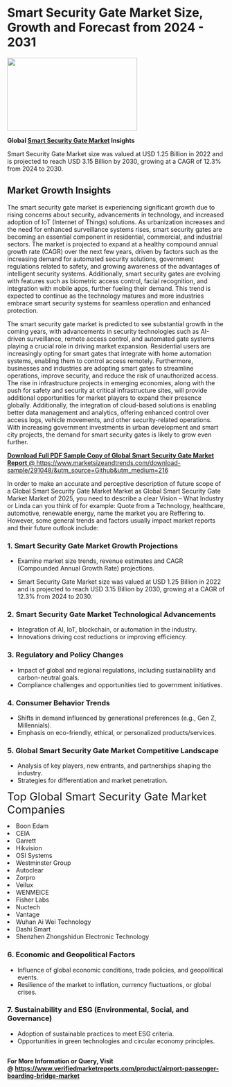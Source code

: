 <H1>Smart Security Gate Market Size, Growth and Forecast from 2024 - 2031</H1><img class="aligncenter size-medium wp-image-584254" src="https://thirdeyenews.in/wp-content/uploads/2024/09/Global-Market-Research-300x168.jpeg" alt="" width="300" height="168" /><p><strong>Global&nbsp;<a href="https://www.marketsizeandtrends.com/download-sample/291048/&amp;utm_source=Github&utm_medium=216">Smart Security Gate Market</a> Insights</strong></p><p>Smart Security Gate Market size was valued at USD 1.25 Billion in 2022 and is projected to reach USD 3.15 Billion by 2030, growing at a CAGR of 12.3% from 2024 to 2030.</p><p><h2>Market Growth Insights</h2> <p>The smart security gate market is experiencing significant growth due to rising concerns about security, advancements in technology, and increased adoption of IoT (Internet of Things) solutions. As urbanization increases and the need for enhanced surveillance systems rises, smart security gates are becoming an essential component in residential, commercial, and industrial sectors. The market is projected to expand at a healthy compound annual growth rate (CAGR) over the next few years, driven by factors such as the increasing demand for automated security solutions, government regulations related to safety, and growing awareness of the advantages of intelligent security systems. Additionally, smart security gates are evolving with features such as biometric access control, facial recognition, and integration with mobile apps, further fueling their demand. This trend is expected to continue as the technology matures and more industries embrace smart security systems for seamless operation and enhanced protection.</p> <p><a href="download_link_here"></a></p> <p>The smart security gate market is predicted to see substantial growth in the coming years, with advancements in security technologies such as AI-driven surveillance, remote access control, and automated gate systems playing a crucial role in driving market expansion. Residential users are increasingly opting for smart gates that integrate with home automation systems, enabling them to control access remotely. Furthermore, businesses and industries are adopting smart gates to streamline operations, improve security, and reduce the risk of unauthorized access. The rise in infrastructure projects in emerging economies, along with the push for safety and security at critical infrastructure sites, will provide additional opportunities for market players to expand their presence globally. Additionally, the integration of cloud-based solutions is enabling better data management and analytics, offering enhanced control over access logs, vehicle movements, and other security-related operations. With increasing government investments in urban development and smart city projects, the demand for smart security gates is likely to grow even further. <p><a href="get_more_info_link_here"></p><p><span class=""><strong>Download Full PDF Sample Copy of Global Smart Security Gate Market Report</strong> @ <a href="https://www.marketsizeandtrends.com/download-sample/291048/&amp;utm_source=Github&utm_medium=216" target="_blank">https://www.marketsizeandtrends.com/download-sample/291048/&amp;utm_source=Github&utm_medium=216</a></span></p><p>In order to make an accurate and perceptive description of future scope of a Global&nbsp;Smart Security Gate Market Market as Global&nbsp;Smart Security Gate Market Market of 2025, you need to describe a clear Vision &ndash; What Industry or Linda can you think of for example: Quote from a Technology, healthcare, automotive, renewable energy, name the market you are Reffering to. However, some general trends and factors usually impact market reports and their future outlook include:</p><h3>1.&nbsp;<strong>Smart Security Gate Market Growth Projections</strong></h3><ul><li>Examine market size trends, revenue estimates and CAGR (Compounded Annual Growth Rate) projections.</li><li><p>Smart Security Gate Market size was valued at USD 1.25 Billion in 2022 and is projected to reach USD 3.15 Billion by 2030, growing at a CAGR of 12.3% from 2024 to 2030.</p></li></ul><h3>2.&nbsp;<strong>Smart Security Gate Market Technological Advancements</strong></h3><ul><li>Integration of AI, IoT, blockchain, or automation in the industry.</li><li>Innovations driving cost reductions or improving efficiency.</li></ul><h3>3.&nbsp;<strong>Regulatory and Policy Changes</strong></h3><ul><li>Impact of global and regional regulations, including sustainability and carbon-neutral goals.</li><li>Compliance challenges and opportunities tied to government initiatives.</li></ul><h3>4.&nbsp;<strong>Consumer Behavior Trends</strong></h3><ul><li>Shifts in demand influenced by generational preferences (e.g., Gen Z, Millennials).</li><li>Emphasis on eco-friendly, ethical, or personalized products/services.</li></ul><h3>5.&nbsp;<strong>Global Smart Security Gate Market Competitive Landscape</strong></h3><ul><li>Analysis of key players, new entrants, and partnerships shaping the industry.</li><li>Strategies for differentiation and market penetration.</li></ul><p data-pm-slice="1 1 []"><span style="color: inherit; font-family: inherit; font-size: 25px;">Top Global Smart Security Gate Market Companies</span></p><div class="" data-test-id=""><p><li>Boon Edam</li><li> CEIA</li><li> Garrett</li><li> Hikvision</li><li> OSI Systems</li><li> Westminster Group</li><li> Autoclear</li><li> Zorpro</li><li> Veilux</li><li> WENMEICE</li><li> Fisher Labs</li><li> Nuctech</li><li> Vantage</li><li> Wuhan Ai Wei Technology</li><li> Dashi Smart</li><li> Shenzhen Zhongshidun Electronic Technology</li></p></div><h3>6.&nbsp;<strong>Economic and Geopolitical Factors</strong></h3><ul><li>Influence of global economic conditions, trade policies, and geopolitical events.</li><li>Resilience of the market to inflation, currency fluctuations, or global crises.</li></ul><h3>7.&nbsp;<strong>Sustainability and ESG (Environmental, Social, and Governance)</strong></h3><ul><li>Adoption of sustainable practices to meet ESG criteria.</li><li>Opportunities in green technologies and circular economy principles.</li></ul><h2><strong style="font-size: 14px;">For More Information or Query, Visit @&nbsp;</strong><a style="background-color: #ffffff; font-size: 14px;" href="https://www.marketsizeandtrends.com/report/smart-security-gate-market/" target="_blank">https://www.verifiedmarketreports.com/product/airport-passenger-boarding-bridge-market</a></h2>
